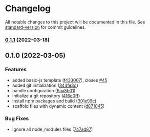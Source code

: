 # Changelog

All notable changes to this project will be documented in this file. See [standard-version](https://github.com/conventional-changelog/standard-version) for commit guidelines.

### [0.1.1](https://github.com/gpsystem/create-geofs-plugin/compare/v0.1.0...v0.1.1) (2022-03-18)

## 0.1.0 (2022-03-05)

### Features

- added basic-js template ([f433007](https://github.com/gpsystem/create-geofs-plugin/commit/f433007af58a368b8e492328ac727ebc0097a924)), closes [#45](https://github.com/gpsystem/create-geofs-plugin/issues/45)
- added git initialization ([344fe3d](https://github.com/gpsystem/create-geofs-plugin/commit/344fe3db84c116db5696cd5aeafeb5cb3930a84f))
- handle configuration ([9aa8b01](https://github.com/gpsystem/create-geofs-plugin/commit/9aa8b015613f6888d246a8bfc2c8e5cc074fb46d))
- initialize a git repository ([416c0ff](https://github.com/gpsystem/create-geofs-plugin/commit/416c0ff79d3eb14d45831403f22fe6f466fac5ef))
- install npm packages and build ([301e99c](https://github.com/gpsystem/create-geofs-plugin/commit/301e99cd74d0dd49c039d9adcf7a4c41e0b916dc))
- scaffold files with dynamic content ([d871045](https://github.com/gpsystem/create-geofs-plugin/commit/d871045a9a0fd8fb0f1f82d2172235c668f51637))

### Bug Fixes

- ignore all node_modules files ([747ad87](https://github.com/gpsystem/create-geofs-plugin/commit/747ad879767793b5aab6a7c9bce91b2026c486e4))
